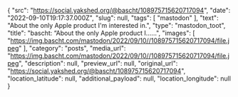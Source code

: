 {
  "src": "https://social.yakshed.org/@bascht/108975715620717094",
  "date": "2022-09-10T19:17:37.000Z",
  "slug": null,
  "tags": [
    "mastodon"
  ],
  "text": "About the only Apple product I'm interested in.",
  "type": "mastodon_toot",
  "title": "bascht: “About the only Apple product I……",
  "images": [
    "https://img.bascht.com/mastodon/2022/09/10//108975715620717094/file.jpeg"
  ],
  "category": "posts",
  "media_url": "https://img.bascht.com/mastodon/2022/09/10//108975715620717094/file.jpeg",
  "description": null,
  "preview_url": null,
  "original_url": "https://social.yakshed.org/@bascht/108975715620717094",
  "location_latitude": null,
  "additional_payload": null,
  "location_longitude": null
}